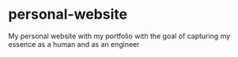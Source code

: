 # personal-website
My personal website with my portfolio with the goal of capturing my essence as a human and as an engineer
